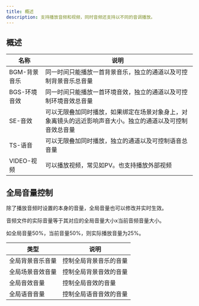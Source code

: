```yaml
---
title: 概述
description: 支持播放音频和视频，同时音频还支持以不同的音调播放。
---
```


## 概述

| 名称         | 说明                                                                                                       |
| ------------ | ---------------------------------------------------------------------------------------------------------- |
| BGM-背景音乐 | 同一时间只能播放一首背景音乐，独立的通道以及可控制背景音乐总音量                                           |
| BGS-环境音效 | 同一时间只能播放一首环境音效，独立的通道以及可控制环境音效总音量                                           |
| SE-音效      | 可以无限叠加同时播放，如果绑定在场景对象身上，对象离镜头的远近影响声音大小。独立的通道以及可控制音效总音量 |
| TS-语音      | 可以无限叠加同时播放，独立的通道以及可控制语音总音量                                                       |
| VIDEO-视频   | 可以播放视频，常见如PV。也支持播放外部视频                                                                 |

## 全局音量控制

除了播放音频时设置的本身的音量，全局音量也可以修改并实时生效。

音频文件的实际音量等于其对应的全局音量大小x当前音频音量大小。

如全局音量50%，当前音量50%，则实际播放音量为25%。

| 类型             | 说明                   |
| ---------------- | ---------------------- |
| 全局背景音乐音量 | 控制全局背景音乐的音量 |
| 全局场景音效音量 | 控制全局背景音效的音量 |
| 全局音效音量     | 控制全局音效的音量     |
| 全局语音音量     | 控制全局语音音效的音量 |

<!-- ## 参考资料

- 播放B站视频插件
- API-单机版-客户端音频管理器:GameAudio
- API-网络版-客户端音频管理器:GameAudio -->
